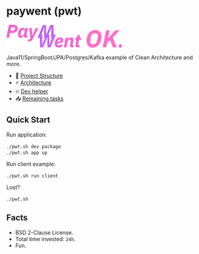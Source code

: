 # paywent (pwt)

![](paywent.png)

Java11/SpringBoot/JPA/Postgres/Kafka example of Clean Architecture and more.

+ 🤘 [Project Structure](doc/structure.md)
+ ⚡️ [Architecture](doc/architecture.md)
+ 🔥 [Dev helper](doc/dev-helper.md)
+ 📥 [Remaining tasks](doc/todo.md)

## Quick Start

Run application:

```shell
./pwt.sh dev package
./pwt.sh app up
```

Run client example:

```shell
./pwt.sh run client
```

Lost?

```shell
./pwt.sh
```

## Facts

+ BSD 2-Clause License.
+ Total time invested: `24h`.
+ Fun.
